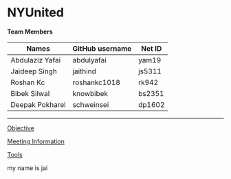 # NYUnited

**Team Members**

Names |	GitHub username    |	Net ID
------|--------------------|----------------
Abdulaziz Yafai | abdulyafai|yam19
Jaideep Singh|jaithind|js5311
Roshan Kc|roshankc1018|rk942
Bibek Silwal|knowbibek|bs2351
Deepak Pokharel|schweinsei|dp1602

****

[Objective](https://github.com/Intro-to-SE-Spring-2020/NYUnited/wiki)

[Meeting Information](https://github.com/Intro-to-SE-Spring-2020/NYUnited/wiki/Meeting-Information)

[Tools](https://github.com/Intro-to-SE-Spring-2020/NYUnited/wiki/Tools)

my name is jai
